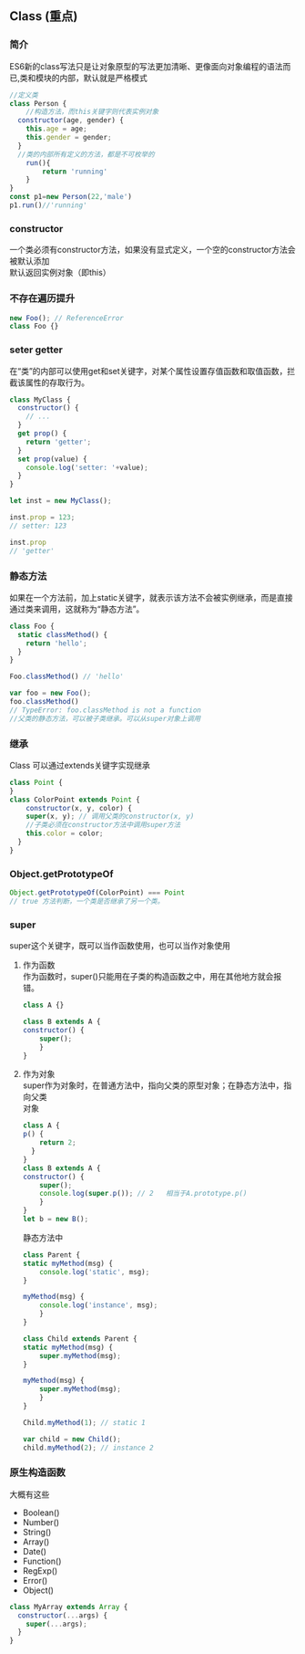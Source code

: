 

## Class (重点)

### 简介  
ES6新的class写法只是让对象原型的写法更加清晰、更像面向对象编程的语法而已,类和模块的内部，默认就是严格模式

```js
//定义类
class Person {
    //构造方法，而this关键字则代表实例对象
  constructor(age, gender) {
    this.age = age;
    this.gender = gender;
  }
  //类的内部所有定义的方法，都是不可枚举的
    run(){
        return 'running'
    }
}
const p1=new Person(22,'male')
p1.run()//'running'
```

### constructor

一个类必须有constructor方法，如果没有显式定义，一个空的constructor方法会被默认添加  
默认返回实例对象（即this）

### 不存在遍历提升
```js
new Foo(); // ReferenceError
class Foo {}
```

### seter getter
在“类”的内部可以使用get和set关键字，对某个属性设置存值函数和取值函数，拦截该属性的存取行为。
```js
class MyClass {
  constructor() {
    // ...
  }
  get prop() {
    return 'getter';
  }
  set prop(value) {
    console.log('setter: '+value);
  }
}

let inst = new MyClass();

inst.prop = 123;
// setter: 123

inst.prop
// 'getter'
```

### 静态方法
如果在一个方法前，加上static关键字，就表示该方法不会被实例继承，而是直接通过类来调用，这就称为“静态方法”。
```js
class Foo {
  static classMethod() {
    return 'hello';
  }
}

Foo.classMethod() // 'hello'

var foo = new Foo();
foo.classMethod()
// TypeError: foo.classMethod is not a function
//父类的静态方法，可以被子类继承。可以从super对象上调用
```

### 继承  
Class 可以通过extends关键字实现继承

```js
class Point {
}
class ColorPoint extends Point {
    constructor(x, y, color) {
    super(x, y); // 调用父类的constructor(x, y)
    //子类必须在constructor方法中调用super方法
    this.color = color;
  }
}
```

### Object.getPrototypeOf

```js
Object.getPrototypeOf(ColorPoint) === Point
// true 方法判断，一个类是否继承了另一个类。
```

### super
super这个关键字，既可以当作函数使用，也可以当作对象使用  

1. 作为函数  
    作为函数时，super()只能用在子类的构造函数之中，用在其他地方就会报错。

    ```js
    class A {}

    class B extends A {
    constructor() {
        super();
        }
    }
    ```

2. 作为对象  
    super作为对象时，在普通方法中，指向父类的原型对象；在静态方法中，指向父类  
    对象

    ```js
    class A {
    p() {
        return 2;
      }
    }
    class B extends A {
    constructor() {
        super();
        console.log(super.p()); // 2   相当于A.prototype.p()
        }
    }
    let b = new B();
    ```

    静态方法中

    ```js
    class Parent {
    static myMethod(msg) {
        console.log('static', msg);
    }

    myMethod(msg) {
        console.log('instance', msg);
        }
    }

    class Child extends Parent {
    static myMethod(msg) {
        super.myMethod(msg);
    }

    myMethod(msg) {
        super.myMethod(msg);
        }
    }

    Child.myMethod(1); // static 1

    var child = new Child();
    child.myMethod(2); // instance 2
    ```

### 原生构造函数  
大概有这些
- Boolean()
- Number()
- String()
- Array()
- Date()
- Function()
- RegExp()
- Error()
- Object()

```js
class MyArray extends Array {
  constructor(...args) {
    super(...args);
  }
}
```